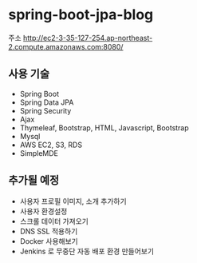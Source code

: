 # spring-boot-jpa-blog
주소 http://ec2-3-35-127-254.ap-northeast-2.compute.amazonaws.com:8080/

## 사용 기술
- Spring Boot
- Spring Data JPA
- Spring Security
- Ajax
- Thymeleaf, Bootstrap, HTML, Javascript, Bootstrap
- Mysql
- AWS EC2, S3, RDS
- SimpleMDE

## 추가될 예정
- 사용자 프로필 이미지, 소개 추가하기
- 사용자 환경설정
- 스크롤 데이터 가져오기
- DNS SSL 적용하기
- Docker 사용해보기
- Jenkins 로 무중단 자동 배포 환경 만들어보기
